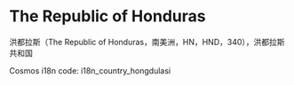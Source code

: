 # The Republic of Honduras

洪都拉斯（The Republic of Honduras，南美洲，HN，HND，340），洪都拉斯共和国

Cosmos i18n code: i18n_country_hongdulasi